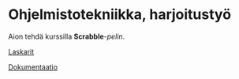 # Ohjelmistotekniikka, harjoitustyö

Aion tehdä kurssilla **Scrabble**-*pelin*.

[Laskarit](laskarit/)

[Dokumentaatio](dokumentaatio/tuntikirjanpito.md/)
